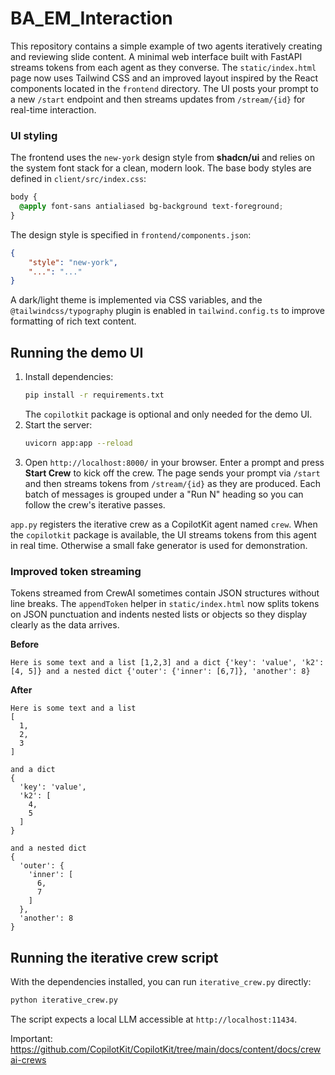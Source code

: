# BA_EM_Interaction

This repository contains a simple example of two agents iteratively creating and reviewing slide content. A minimal web interface built with FastAPI streams tokens from each agent as they converse.
The `static/index.html` page now uses Tailwind CSS and an improved layout inspired by the React components located in the `frontend` directory. The UI posts your prompt to a new `/start` endpoint and then streams updates from `/stream/{id}` for real-time interaction.

### UI styling

The frontend uses the `new-york` design style from **shadcn/ui** and relies on the system font stack for a clean, modern look. The base body styles are defined in `client/src/index.css`:

```css
body {
  @apply font-sans antialiased bg-background text-foreground;
}
```

The design style is specified in `frontend/components.json`:

```json
{
    "style": "new-york",
    "...": "..."
}
```

A dark/light theme is implemented via CSS variables, and the `@tailwindcss/typography` plugin is enabled in `tailwind.config.ts` to improve formatting of rich text content.

## Running the demo UI

1. Install dependencies:
   ```bash
   pip install -r requirements.txt
   ```
   The `copilotkit` package is optional and only needed for the demo UI.
2. Start the server:
   ```bash
   uvicorn app:app --reload
   ```
3. Open `http://localhost:8000/` in your browser. Enter a prompt and press **Start Crew** to kick off the crew. The page sends your prompt via `/start` and then streams tokens from `/stream/{id}` as they are produced. Each batch of messages is grouped under a "Run N" heading so you can follow the crew's iterative passes.

`app.py` registers the iterative crew as a CopilotKit agent named `crew`. When
the `copilotkit` package is available, the UI streams tokens from this agent in
real time. Otherwise a small fake generator is used for demonstration.

### Improved token streaming

Tokens streamed from CrewAI sometimes contain JSON structures without line
breaks. The `appendToken` helper in `static/index.html` now splits tokens on
JSON punctuation and indents nested lists or objects so they display clearly as
the data arrives.

**Before**

```
Here is some text and a list [1,2,3] and a dict {'key': 'value', 'k2': [4, 5]} and a nested dict {'outer': {'inner': [6,7]}, 'another': 8}
```

**After**

```
Here is some text and a list
[
  1,
  2,
  3
]

and a dict
{
  'key': 'value',
  'k2': [
    4,
    5
  ]
}

and a nested dict
{
  'outer': {
    'inner': [
      6,
      7
    ]
  },
  'another': 8
}
```

## Running the iterative crew script

With the dependencies installed, you can run `iterative_crew.py` directly:

```bash
python iterative_crew.py
```

The script expects a local LLM accessible at `http://localhost:11434`.


Important: https://github.com/CopilotKit/CopilotKit/tree/main/docs/content/docs/crewai-crews


